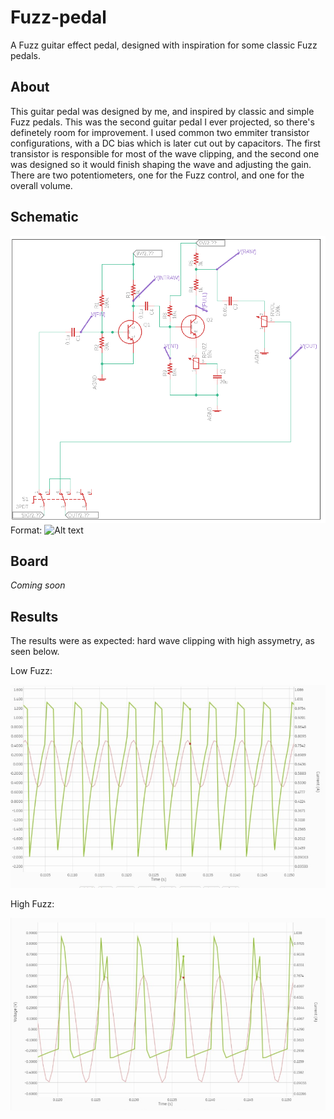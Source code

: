 # Fuzz-pedal
A Fuzz guitar effect pedal, designed with inspiration for some classic Fuzz pedals.

## About
This guitar pedal was designed by me, and inspired by classic and simple Fuzz pedals. This was the second guitar pedal I ever projected, so there's definetely room for improvement. I used common two emmiter transistor configurations, with a DC bias which is later cut out by capacitors. The first transistor is responsible for most of the wave clipping, and the second one was designed so it would finish shaping the wave and adjusting the gain. There are two potentiometers, one for the Fuzz control, and one for the overall volume.

## Schematic
![Fuzz pedal schematic](https://github.com/felipeb-oliveira/Fuzz-pedal/blob/master/images/schematic.PNG)
Format: ![Alt text](url) 

## Board
*Coming soon*

## Results
The results were as expected: hard wave clipping with high assymetry, as seen below.

Low Fuzz:

![Low Fuzz Simulation](https://github.com/felipeb-oliveira/Fuzz-pedal/blob/master/images/lowFuzz.PNG)


High Fuzz:

![High Fuzz Simulation](https://github.com/felipeb-oliveira/Fuzz-pedal/blob/master/images/highFuzz.PNG)

